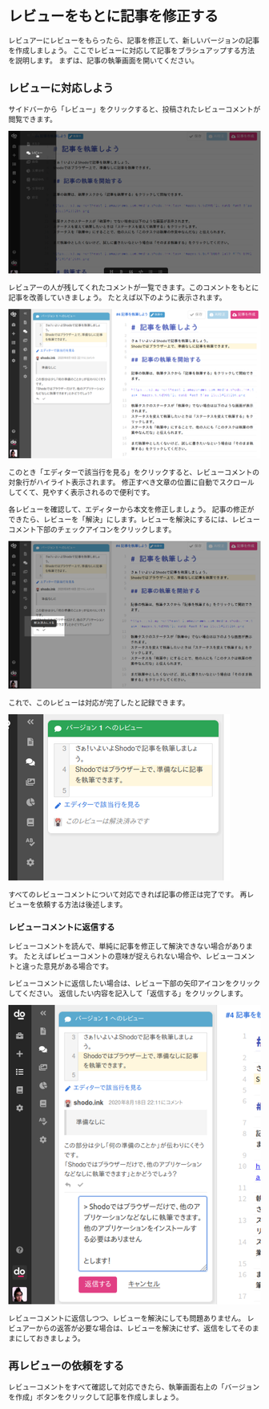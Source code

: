 # レビューをもとに記事を修正する

レビュアーにレビューをもらったら、記事を修正して、新しいバージョンの記事を作成しましょう。
ここでレビューに対応して記事をブラシュアップする方法を説明します。
まずは、記事の執筆画面を開いてください。

## レビューに対応しよう

サイドバーから「レビュー」をクリックすると、投稿されたレビューコメントが閲覧できます。

![サイドバーからレビューを開く](./_img/rewrite_sidebar.png)

レビュアーの人が残してくれたコメントが一覧できます。このコメントをもとに記事を改善していきましょう。
たとえば以下のように表示されます。

![レビュー一覧](./_img/rewrite_reviews.png)

このとき「エディターで該当行を見る」をクリックすると、レビューコメントの対象行がハイライト表示されます。
修正すべき文章の位置に自動でスクロールしてくて、見やすく表示されるので便利です。

各レビューを確認して、エディターから本文を修正しましょう。
記事の修正ができたら、レビューを「解決」にします。レビューを解決にするには、レビューコメント下部のチェックアイコンをクリックします。

![レビューを解決にする](./_img/rewrite_solve.png)

これで、このレビューは対応が完了したと記録できます。

![レビューを解決](./_img/rewrite_solved.png)

すべてのレビューコメントについて対応できれば記事の修正は完了です。
再レビューを依頼する方法は後述します。

### レビューコメントに返信する

レビューコメントを読んで、単純に記事を修正して解決できない場合があります。
たとえばレビューコメントの意味が捉えられない場合や、レビューコメントと違った意見がある場合です。

レビューコメントに返信したい場合は、レビュー下部の矢印アイコンをクリックしてください。
返信したい内容を記入して「返信する」をクリックします。

![レビューに返信する](./_img/rewrite_reply.png)

レビューコメントに返信しつつ、レビューを解決にしても問題ありません。
レビュアーからの返答が必要な場合は、レビューを解決にせず、返信をしてそのままにしておきましょう。

## 再レビューの依頼をする

レビューコメントをすべて確認して対応できたら、執筆画面右上の「バージョンを作成」ボタンをクリックして記事を作成しましょう。
